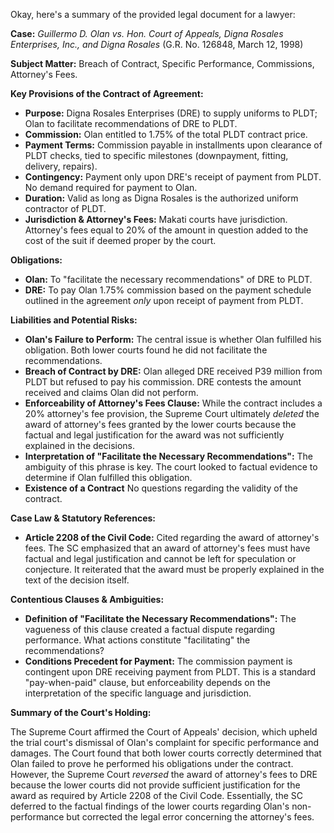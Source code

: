 Okay, here's a summary of the provided legal document for a lawyer:

**Case:** *Guillermo D. Olan vs. Hon. Court of Appeals, Digna Rosales Enterprises, Inc., and Digna Rosales* (G.R. No. 126848, March 12, 1998)

**Subject Matter:** Breach of Contract, Specific Performance, Commissions, Attorney's Fees.

**Key Provisions of the Contract of Agreement:**

*   **Purpose:** Digna Rosales Enterprises (DRE) to supply uniforms to PLDT; Olan to facilitate recommendations of DRE to PLDT.
*   **Commission:** Olan entitled to 1.75% of the total PLDT contract price.
*   **Payment Terms:** Commission payable in installments upon clearance of PLDT checks, tied to specific milestones (downpayment, fitting, delivery, repairs).
*   **Contingency:** Payment only upon DRE's receipt of payment from PLDT. No demand required for payment to Olan.
*   **Duration:** Valid as long as Digna Rosales is the authorized uniform contractor of PLDT.
*   **Jurisdiction & Attorney's Fees:** Makati courts have jurisdiction. Attorney's fees equal to 20% of the amount in question added to the cost of the suit if deemed proper by the court.

**Obligations:**

*   **Olan:** To "facilitate the necessary recommendations" of DRE to PLDT.
*   **DRE:** To pay Olan 1.75% commission based on the payment schedule outlined in the agreement *only* upon receipt of payment from PLDT.

**Liabilities and Potential Risks:**

*   **Olan's Failure to Perform:** The central issue is whether Olan fulfilled his obligation. Both lower courts found he did not facilitate the recommendations.
*   **Breach of Contract by DRE:** Olan alleged DRE received P39 million from PLDT but refused to pay his commission. DRE contests the amount received and claims Olan did not perform.
*   **Enforceability of Attorney's Fees Clause:** While the contract includes a 20% attorney's fee provision, the Supreme Court ultimately *deleted* the award of attorney's fees granted by the lower courts because the factual and legal justification for the award was not sufficiently explained in the decisions.
*   **Interpretation of "Facilitate the Necessary Recommendations":** The ambiguity of this phrase is key. The court looked to factual evidence to determine if Olan fulfilled this obligation.
*   **Existence of a Contract** No questions regarding the validity of the contract.

**Case Law & Statutory References:**

*   **Article 2208 of the Civil Code:** Cited regarding the award of attorney's fees. The SC emphasized that an award of attorney's fees must have factual and legal justification and cannot be left for speculation or conjecture. It reiterated that the award must be properly explained in the text of the decision itself.

**Contentious Clauses & Ambiguities:**

*   **Definition of "Facilitate the Necessary Recommendations":** The vagueness of this clause created a factual dispute regarding performance. What actions constitute "facilitating" the recommendations?
*   **Conditions Precedent for Payment:** The commission payment is contingent upon DRE receiving payment from PLDT. This is a standard "pay-when-paid" clause, but enforceability depends on the interpretation of the specific language and jurisdiction.

**Summary of the Court's Holding:**

The Supreme Court affirmed the Court of Appeals' decision, which upheld the trial court's dismissal of Olan's complaint for specific performance and damages.  The Court found that both lower courts correctly determined that Olan failed to prove he performed his obligations under the contract. However, the Supreme Court *reversed* the award of attorney's fees to DRE because the lower courts did not provide sufficient justification for the award as required by Article 2208 of the Civil Code. Essentially, the SC deferred to the factual findings of the lower courts regarding Olan's non-performance but corrected the legal error concerning the attorney's fees.

